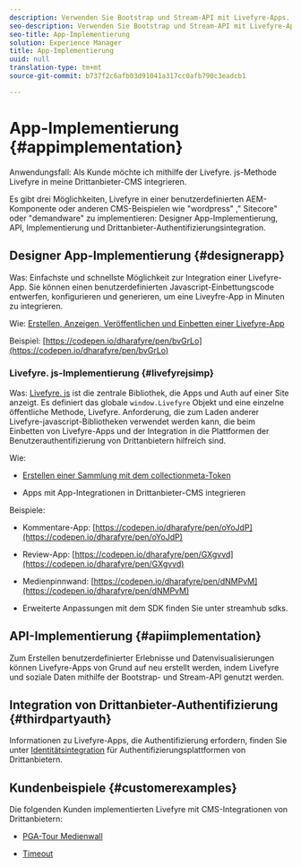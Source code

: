 ```yaml
---
description: Verwenden Sie Bootstrap und Stream-API mit Livefyre-Apps.
seo-description: Verwenden Sie Bootstrap und Stream-API mit Livefyre-Apps.
seo-title: App-Implementierung
solution: Experience Manager
title: App-Implementierung
uuid: null
translation-type: tm+mt
source-git-commit: b737f2c6afb03d91041a317cc0afb790c3eadcb1

---
```


# App-Implementierung {#appimplementation}

Anwendungsfall: Als Kunde möchte ich mithilfe der Livefyre. js-Methode Livefyre in meine Drittanbieter-CMS integrieren.

Es gibt drei Möglichkeiten, Livefyre in einer benutzerdefinierten AEM-Komponente oder anderen CMS-Beispielen wie "wordpress" ," Sitecore" oder "demandware" zu implementieren: Designer App-Implementierung, API, Implementierung und Drittanbieter-Authentifizierungsintegration.

## Designer App-Implementierung {#designerapp}

Was: Einfachste und schnellste Möglichkeit zur Integration einer Livefyre-App. Sie können einen benutzerdefinierten Javascript-Einbettungscode entwerfen, konfigurieren und generieren, um eine Liveyfre-App in Minuten zu integrieren.

Wie: [Erstellen, Anzeigen, Veröffentlichen und Einbetten einer Livefyre-App](/help/using/c-about-apps/c-create-an-app.md)

Beispiel: [https://codepen.io/dharafyre/pen/bvGrLo](https://codepen.io/dharafyre/pen/bvGrLo)

### Livefyre. js-Implementierung {#livefyrejsimp}

Was: [Livefyre. js](/help/implementation/c-livefyre.js.md) ist die zentrale Bibliothek, die Apps und Auth auf einer Site anzeigt. Es definiert das globale `window.Livefyre` Objekt und eine einzelne öffentliche Methode, Livefyre. Anforderung, die zum Laden anderer Livefyre-javascript-Bibliotheken verwendet werden kann, die beim Einbetten von Livefyre-Apps und der Integration in die Plattformen der Benutzerauthentifizierung von Drittanbietern hilfreich sind.

Wie:

* [Erstellen einer Sammlung mit dem collectionmeta-Token](/help/implementation/t-create-a-collectionmeta-token.md)

* Apps mit App-Integrationen in Drittanbieter-CMS integrieren

Beispiele:

* Kommentare-App: [https://codepen.io/dharafyre/pen/oYoJdP](https://codepen.io/dharafyre/pen/oYoJdP)

* Review-App: [https://codepen.io/dharafyre/pen/GXgvvd](https://codepen.io/dharafyre/pen/GXgvvd)

* Medienpinnwand: [https://codepen.io/dharafyre/pen/dNMPvM](https://codepen.io/dharafyre/pen/dNMPvM)

* Erweiterte Anpassungen mit dem SDK finden Sie unter streamhub sdks.

## API-Implementierung {#apiimplementation}

Zum Erstellen benutzerdefinierter Erlebnisse und Datenvisualisierungen können Livefyre-Apps von Grund auf neu erstellt werden, indem Livefyre und soziale Daten mithilfe der Bootstrap- und Stream-API genutzt werden.

## Integration von Drittanbieter-Authentifizierung {#thirdpartyauth}

Informationen zu Livefyre-Apps, die Authentifizierung erfordern, finden Sie unter [Identitätsintegration](/help/implementation/t-about-identity-integration/t-about-identity-integration.md) für Authentifizierungsplattformen von Drittanbietern.

## Kundenbeispiele {#customerexamples}

Die folgenden Kunden implementierten Livefyre mit CMS-Integrationen von Drittanbietern:

* [PGA-Tour Medienwall](https://www.pgatour.com/social-hub.html)

* [Timeout](https://www.timeout.com/london/restaurants/forest-bar-kitchen#tab_panel_3)
